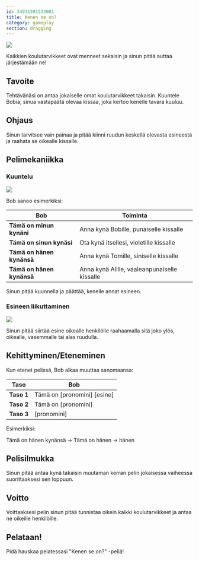```yaml
---
id: 34931591533081
title: Kenen se on?
category: gameplay
section: dragging
---
```

![](https://help.studycat.com/hc/article_attachments/34966103260825)

Kaikkien koulutarvikkeet ovat menneet sekaisin ja sinun pitää auttaa järjestämään ne!

## Tavoite 

Tehtävänäsi on antaa jokaiselle omat koulutarvikkeet takaisin. Kuuntele Bobia, sinua vastapäätä olevaa kissaa, joka kertoo kenelle tavara kuuluu.

## Ohjaus

Sinun tarvitsee vain painaa ja pitää kiinni ruudun keskellä olevasta esineestä ja raahata se oikealle kissalle.

## Pelimekaniikka

### Kuuntelu

![](https://help.studycat.com/hc/article_attachments/34966103283609)

Bob sanoo esimerkiksi:

| Bob | Toiminta |
| --- | --- |
| **Tämä on minun kynäni** | Anna kynä Bobille, punaiselle kissalle |
| **Tämä on sinun kynäsi** | Ota kynä itsellesi, violetille kissalle |
| **Tämä on hänen kynänsä** | Anna kynä Tomille, siniselle kissalle |
| **Tämä on hänen kynänsä** | Anna kynä Alille, vaaleanpunaiselle kissalle |

Sinun pitää kuunnella ja päättää, kenelle annat esineen.

### Esineen liikuttaminen

![](https://help.studycat.com/hc/article_attachments/34966668424601)

Sinun pitää siirtää esine oikealle henkilölle raahaamalla sitä joko ylös, oikealle, vasemmalle tai alas ruudulla.

## Kehittyminen/Eteneminen

Kun etenet pelissä, Bob alkaa muuttaa sanomaansa:

| Taso | Bob |
| --- | --- |
| **Taso&nbsp;1** | Tämä on [pronomini] [esine] |
| **Taso&nbsp;2** | Tämä on [pronomini] |
| **Taso&nbsp;3** | [pronomini] |

Esimerkiksi:

Tämä on hänen kynänsä -> Tämä on hänen -> hänen

## Pelisilmukka

Sinun pitää antaa kynä takaisin muutaman kerran pelin jokaisessa vaiheessa suorittaaksesi sen loppuun.

## Voitto

Voittaaksesi pelin sinun pitää tunnistaa oikein kaikki koulutarvikkeet ja antaa ne oikeille henkilöille.

## Pelataan!

Pidä hauskaa pelatessasi "Kenen se on?" -peliä!

